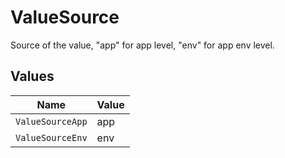 # ValueSource

Source of the value, "app" for app level, "env" for app env level.


## Values

| Name             | Value            |
| ---------------- | ---------------- |
| `ValueSourceApp` | app              |
| `ValueSourceEnv` | env              |